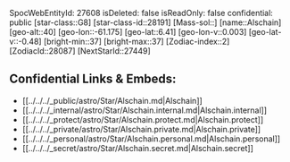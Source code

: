 ﻿---
location: [6.41,61.175,40]
type: Star
tags:
- astro/Star

---
SpocWebEntityId: 27608
isDeleted: false
isReadOnly: false
confidential: public
[star-class::G8]
[star-class-id::28191]
[Mass-sol::]
[name::Alschain]
[geo-alt::40]
[geo-lon::-61.175]
[geo-lat::6.41]
[geo-lon-v::0.003]
[geo-lat-v::-0.48]
[bright-min::37]
[bright-max::37]
[Zodiac-index::2]
[ZodiacId::28087]
[NextStarId::27449]



## Confidential Links & Embeds: 
- [[../../../_public/astro/Star/Alschain.md|Alschain]] 
- [[../../../_internal/astro/Star/Alschain.internal.md|Alschain.internal]] 
- [[../../../_protect/astro/Star/Alschain.protect.md|Alschain.protect]] 
- [[../../../_private/astro/Star/Alschain.private.md|Alschain.private]] 
- [[../../../_personal/astro/Star/Alschain.personal.md|Alschain.personal]] 
- [[../../../_secret/astro/Star/Alschain.secret.md|Alschain.secret]]

